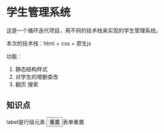 # 学生管理系统
这是一个循环迭代项目，用不同的技术栈来实现的学生管理系统。

本次的技术栈：html + css + 原生js

功能：
1. 静态结构样式
2. 对学生的增删查改
3. 翻页 搜索

## 知识点
label是行级元素
<input type="reset" value="重置">表单重置